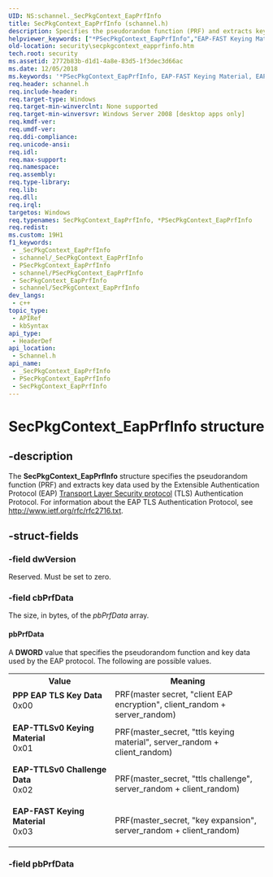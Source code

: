 ```yaml
---
UID: NS:schannel._SecPkgContext_EapPrfInfo
title: SecPkgContext_EapPrfInfo (schannel.h)
description: Specifies the pseudorandom function (PRF) and extracts key data used by the Extensible Authentication Protocol (EAP) Transport Layer Security protocol (TLS) Authentication Protocol.
helpviewer_keywords: ["*PSecPkgContext_EapPrfInfo","EAP-FAST Keying Material","EAP-TTLSv0 Challenge Data","EAP-TTLSv0 Keying Material","PPP EAP TLS Key Data","PSecPkgContext_EapPrfInfo","PSecPkgContext_EapPrfInfo structure pointer [Security]","SecPkgContext_EapPrfInfo","SecPkgContext_EapPrfInfo structure [Security]","schannel/PSecPkgContext_EapPrfInfo","schannel/SecPkgContext_EapPrfInfo","security.secpkgcontext_eapprfinfo"]
old-location: security\secpkgcontext_eapprfinfo.htm
tech.root: security
ms.assetid: 2772b83b-d1d1-4a8e-83d5-1f3dec3d66ac
ms.date: 12/05/2018
ms.keywords: '*PSecPkgContext_EapPrfInfo, EAP-FAST Keying Material, EAP-TTLSv0 Challenge Data, EAP-TTLSv0 Keying Material, PPP EAP TLS Key Data, PSecPkgContext_EapPrfInfo, PSecPkgContext_EapPrfInfo structure pointer [Security], SecPkgContext_EapPrfInfo, SecPkgContext_EapPrfInfo structure [Security], schannel/PSecPkgContext_EapPrfInfo, schannel/SecPkgContext_EapPrfInfo, security.secpkgcontext_eapprfinfo'
req.header: schannel.h
req.include-header: 
req.target-type: Windows
req.target-min-winverclnt: None supported
req.target-min-winversvr: Windows Server 2008 [desktop apps only]
req.kmdf-ver: 
req.umdf-ver: 
req.ddi-compliance: 
req.unicode-ansi: 
req.idl: 
req.max-support: 
req.namespace: 
req.assembly: 
req.type-library: 
req.lib: 
req.dll: 
req.irql: 
targetos: Windows
req.typenames: SecPkgContext_EapPrfInfo, *PSecPkgContext_EapPrfInfo
req.redist: 
ms.custom: 19H1
f1_keywords:
 - _SecPkgContext_EapPrfInfo
 - schannel/_SecPkgContext_EapPrfInfo
 - PSecPkgContext_EapPrfInfo
 - schannel/PSecPkgContext_EapPrfInfo
 - SecPkgContext_EapPrfInfo
 - schannel/SecPkgContext_EapPrfInfo
dev_langs:
 - c++
topic_type:
 - APIRef
 - kbSyntax
api_type:
 - HeaderDef
api_location:
 - Schannel.h
api_name:
 - _SecPkgContext_EapPrfInfo
 - PSecPkgContext_EapPrfInfo
 - SecPkgContext_EapPrfInfo
---
```


# SecPkgContext_EapPrfInfo structure


## -description

The <b>SecPkgContext_EapPrfInfo</b> structure specifies the pseudorandom function (PRF) and extracts key data used by the Extensible Authentication Protocol (EAP) <a href="/windows/desktop/SecGloss/t-gly">Transport Layer Security protocol</a> (TLS) Authentication Protocol. For information about the EAP TLS Authentication Protocol, see <a href="https://www.ietf.org/rfc/rfc2716.txt">http://www.ietf.org/rfc/rfc2716.txt</a>.

## -struct-fields

### -field dwVersion

Reserved. Must be set to zero.

### -field cbPrfData

The size, in bytes, of the <i>pbPrfData</i> array.



#### pbPrfData

A <b>DWORD</b> value that specifies the pseudorandom function and key data used by the EAP protocol. The following are possible values.

<table>
<tr>
<th>Value</th>
<th>Meaning</th>
</tr>
<tr>
<td width="40%"><a id="PPP_EAP_TLS_Key_Data"></a><a id="ppp_eap_tls_key_data"></a><a id="PPP_EAP_TLS_KEY_DATA"></a><dl>
<dt><b>PPP EAP TLS Key Data</b></dt>
<dt>0x00</dt>
</dl>
</td>
<td width="60%">
PRF(master secret, "client EAP encryption", client_random + server_random)

</td>
</tr>
<tr>
<td width="40%"><a id="EAP-TTLSv0_Keying_Material"></a><a id="eap-ttlsv0_keying_material"></a><a id="EAP-TTLSV0_KEYING_MATERIAL"></a><dl>
<dt><b>EAP-TTLSv0 Keying Material</b></dt>
<dt>0x01</dt>
</dl>
</td>
<td width="60%">
PRF(master_secret, "ttls keying material", server_random + client_random)

</td>
</tr>
<tr>
<td width="40%"><a id="EAP-TTLSv0_Challenge_Data"></a><a id="eap-ttlsv0_challenge_data"></a><a id="EAP-TTLSV0_CHALLENGE_DATA"></a><dl>
<dt><b>EAP-TTLSv0 Challenge Data</b></dt>
<dt>0x02</dt>
</dl>
</td>
<td width="60%">
PRF(master_secret, "ttls challenge", server_random + client_random)

</td>
</tr>
<tr>
<td width="40%"><a id="EAP-FAST_Keying_Material"></a><a id="eap-fast_keying_material"></a><a id="EAP-FAST_KEYING_MATERIAL"></a><dl>
<dt><b>EAP-FAST Keying Material</b></dt>
<dt>0x03</dt>
</dl>
</td>
<td width="60%">
PRF(master_secret, "key expansion", server_random + client_random)

</td>
</tr>
</table>

### -field pbPrfData


